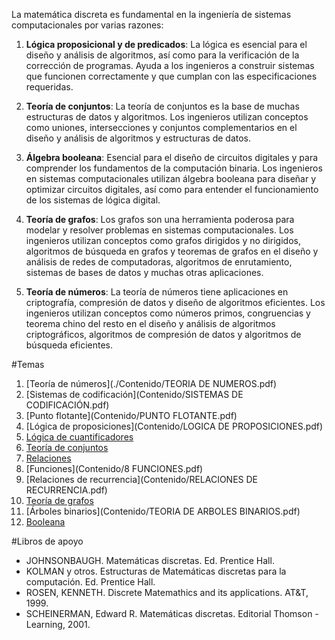La matemática discreta es fundamental en la ingeniería de sistemas computacionales por varias razones:

1. **Lógica proposicional y de predicados**: La lógica es esencial para el diseño y análisis de algoritmos, así como para la verificación de la corrección de programas. Ayuda a los ingenieros a construir sistemas que funcionen correctamente y que cumplan con las especificaciones requeridas.

2. **Teoría de conjuntos**: La teoría de conjuntos es la base de muchas estructuras de datos y algoritmos. Los ingenieros utilizan conceptos como uniones, intersecciones y conjuntos complementarios en el diseño y análisis de algoritmos y estructuras de datos.

3. **Álgebra booleana**: Esencial para el diseño de circuitos digitales y para comprender los fundamentos de la computación binaria. Los ingenieros en sistemas computacionales utilizan álgebra booleana para diseñar y optimizar circuitos digitales, así como para entender el funcionamiento de los sistemas de lógica digital.

4. **Teoría de grafos**: Los grafos son una herramienta poderosa para modelar y resolver problemas en sistemas computacionales. Los ingenieros utilizan conceptos como grafos dirigidos y no dirigidos, algoritmos de búsqueda en grafos y teoremas de grafos en el diseño y análisis de redes de computadoras, algoritmos de enrutamiento, sistemas de bases de datos y muchas otras aplicaciones.

5. **Teoría de números**: La teoría de números tiene aplicaciones en criptografía, compresión de datos y diseño de algoritmos eficientes. Los ingenieros utilizan conceptos como números primos, congruencias y teorema chino del resto en el diseño y análisis de algoritmos criptográficos, algoritmos de compresión de datos y algoritmos de búsqueda eficientes.

#Temas
1. [Teoría de números](./Contenido/TEORIA DE NUMEROS.pdf)
1. [Sistemas de codificación](Contenido/SISTEMAS DE CODIFICACIÓN.pdf)
1. [Punto flotante](Contenido/PUNTO FLOTANTE.pdf)
1. [Lógica de proposiciones](Contenido/LOGICA DE PROPOSICIONES.pdf)
1. [Lógica de cuantificadores](Contenido/CUANTIFICADORES.pdf)
1. [Teoría de conjuntos](Contenido/CONJUNTOS.pdf)
1. [Relaciones](Contenido/RELACIONES.pdf)
1. [Funciones](Contenido/8 FUNCIONES.pdf)
1. [Relaciones de recurrencia](Contenido/RELACIONES DE RECURRENCIA.pdf)
1. [Teoría de grafos](Contenido/GRAFOS.pdf)
1. [Árboles binarios](Contenido/TEORIA DE ARBOLES BINARIOS.pdf)
1. [Booleana](Contenido/BOOLEANA.pdf)


#Libros de apoyo
* JOHNSONBAUGH. Matemáticas discretas. Ed. Prentice Hall.   
* KOLMAN y otros. Estructuras de Matemáticas discretas para la computación. Ed. Prentice Hall.   
* ROSEN, KENNETH. Discrete Matemathics and its applications. AT&T, 1999.   
* SCHEINERMAN, Edward R. Matemáticas discretas. Editorial Thomson - Learning, 2001.  
